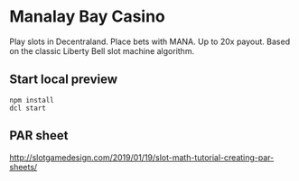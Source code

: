 # Manalay Bay Casino
Play slots in Decentraland. Place bets with MANA. Up to 20x payout. Based on the classic Liberty Bell slot machine algorithm.

## Start local preview
```
npm install
dcl start
```

## PAR sheet
http://slotgamedesign.com/2019/01/19/slot-math-tutorial-creating-par-sheets/